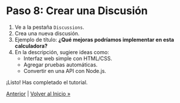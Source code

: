# Paso 8: Crear una Discusión

1. Ve a la pestaña `Discussions`.
2. Crea una nueva discusión.
3. Ejemplo de título: **¿Qué mejoras podríamos implementar en esta calculadora?**
4. En la descripción, sugiere ideas como:
   - Interfaz web simple con HTML/CSS.
   - Agregar pruebas automáticas.
   - Convertir en una API con Node.js.

¡Listo! Has completado el tutorial.

[Anterior](07-readme-proyecto.md) | [Volver al Inicio »](README.md)
